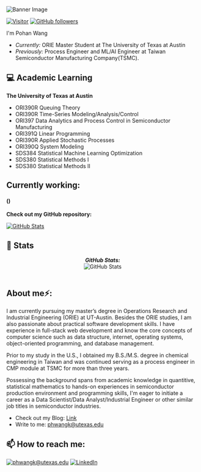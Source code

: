 ![Banner Image](./banner.png)
<!-- <h2 align='center'>Lakshmanan Meiyappan @ Laxmena</h2>
<p align='center'><b>Graduate Student at University of Illinois at Chicago</b></p> -->


[![Visitor](https://visitor-badge.laobi.icu/badge?page_id=phwangktw.phwangktw)](https://github.com/phwangktw) [![GitHub followers](https://img.shields.io/github/followers/phwangktw.svg?style=social&label=Follow)](https://github.com/phwangktw?tab=followers)

I'm Pohan Wang 
- <i>Currently:</i> ORIE Master Student at The University of Texas at Austin 
- <i>Previously:</i> Process Engineer and ML/AI Engineer at Taiwan Semiconductor Manufacturing Company(TSMC).

<h2>💻 Academic Learning</h2>

__The University of Texas at Austin__
- ORI390R Queuing Theory
- ORI390R Time-Series Modeling/Analysis/Control
- ORI397 Data Analytics and Process Control in Semiconductor Manufacturing
- ORI391Q Linear Programming
- ORI390R Applied Stochastic Processes
- ORI390Q System Modeling
- SDS384 Statistical Machine Learning Optimization
- SDS380 Statistical Methods I
- SDS380 Statistical Methods II

<h2>Currently working:</h2>
<h4>()</h4>



__Check out my GitHub repository:__

<div>
  <p>
    <a href="https://github.com/phwangktw/data-course-sample">
      <img src="https://github-readme-stats.vercel.app/api/pin/?username=phwangktw&repo=data-course-sample" alt="GitHub Stats" />
    </a>
</div>

<h2>👀 Stats</h2>

<div>
<!--   <p align="center">
    <b><em>Now listening to:</em></b> <br/>
    <img src="https://spotify-github-profile.vercel.app/api/view?uid=lakshmanan.meiyappan&cover_image=true&theme=novatorem" alt="Now Listenting to" />
  </p> -->
  
  <p align="center">
  <b><em>GitHub Stats:</em></b> <br/>
    <img src="https://github-readme-streak-stats.herokuapp.com/?user=phwangktw" alt="GitHub Stats" /> <br/><br/>
  </p>
</div>

<h2> About me⚡:</h2>

I am currently pursuing my master’s degree in Operations Research and Industrial Engineering (ORIE) at UT-Austin. Besides the ORIE studies, I am also passionate about practical software development skills. I have experience in full-stack web development and know the core concepts of computer science such as data structure, internet, operating systems, object-oriented programming, and database management. 

Prior to my study in the U.S., I obtained my B.S./M.S. degree in chemical engineering in Taiwan and was continued serving as a process engineer in CMP module at TSMC for more than three years. 

Possessing the background spans from academic knowledge in quantitive, statistical mathematics to hands-on experiences in semiconductor production environment and programming skills, I'm eager to initiate a career as a Data Scientist/Data Analyst/Industrial Engineer or other similar job titles in semiconductor industries.
 
- Check out my Blog: [Link](https://empty)
- Write to me: [phwangk@utexas.edu](mailto:ConnectWith@laxmena.com)

<h2>📫 How to reach me:</h2>

<a href="mailto:phwangk@utexas.edu">![phwangk@utexas.edu](https://img.shields.io/badge/Gmail-D14836?style=for-the-badge&logo=gmail&logoColor=white)</a> <a href="https://www.linkedin.com/in/phwangk/">![LinkedIn](https://img.shields.io/badge/LinkedIn-0077B5?style=for-the-badge&logo=linkedin&logoColor=white)</a>

